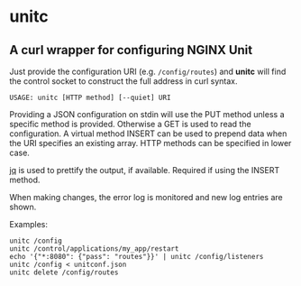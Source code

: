 unitc
=====

A curl wrapper for configuring NGINX Unit
-----------------------------------------

Just provide the configuration URI (e.g. `/config/routes`) and **unitc** will
find the control socket to construct the full address in curl syntax.

```USAGE: unitc [HTTP method] [--quiet] URI```

Providing a JSON configuration on stdin will use the PUT method unless a specific
method is provided. Otherwise a GET is used to read the configuration. A virtual
method INSERT can be used to prepend data when the URI specifies an existing array. 
HTTP methods can be specified in lower case.

[jq](https://stedolan.github.io/jq/) is used to prettify the output, if available.
Required if using the INSERT method.

When making changes, the error log is monitored and new log entries are shown.

Examples:

```shell
unitc /config
unitc /control/applications/my_app/restart
echo '{"*:8080": {"pass": "routes"}}' | unitc /config/listeners
unitc /config < unitconf.json
unitc delete /config/routes
```
